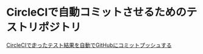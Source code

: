 # CircleCIで自動コミットさせるためのテストリポジトリ

[CircleCIで走ったテスト結果を自動でGitHubにコミットプッシュする](https://qiita.com/yousan/items/08de8c3b81b21a57bd5c)